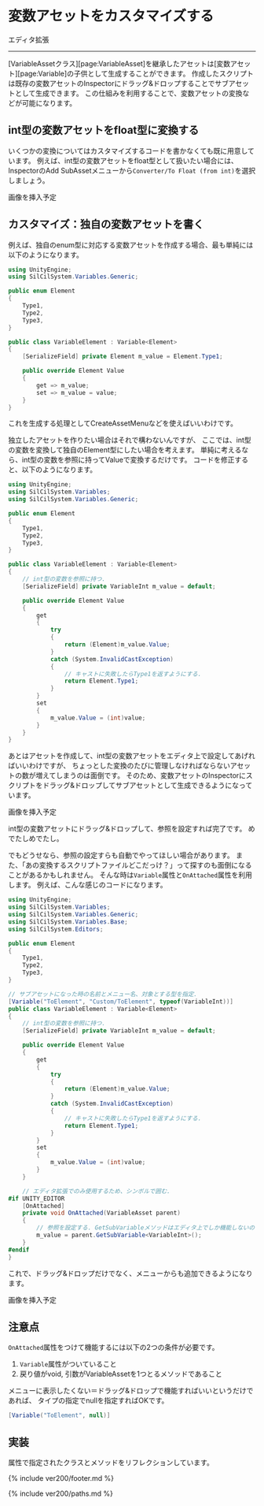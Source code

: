 # 変数アセットをカスタマイズする

エディタ拡張

---

[VariableAssetクラス][page:VariableAsset]を継承したアセットは[変数アセット][page:Variable]の子供として生成することができます。
作成したスクリプトは既存の変数アセットのInspectorにドラッグ&ドロップすることでサブアセットとして生成できます。
この仕組みを利用することで、変数アセットの変換などが可能になります。

## int型の変数アセットをfloat型に変換する

いくつかの変換についてはカスタマイズするコードを書かなくても既に用意しています。
例えば、int型の変数アセットをfloat型として扱いたい場合には、
InspectorのAdd SubAssetメニューから`Converter/To Float (from int)`を選択しましょう。

画像を挿入予定

## カスタマイズ：独自の変数アセットを書く

例えば、独自のenum型に対応する変数アセットを作成する場合、最も単純には以下のようになります。

```cs
using UnityEngine;
using SilCilSystem.Variables.Generic;

public enum Element
{
    Type1,
    Type2,
    Type3,
}

public class VariableElement : Variable<Element>
{
    [SerializeField] private Element m_value = Element.Type1;

    public override Element Value
    {
        get => m_value;
        set => m_value = value;
    }
}
```

これを生成する処理としてCreateAssetMenuなどを使えばいいわけです。

独立したアセットを作りたい場合はそれで構わないんですが、
ここでは、int型の変数を変換して独自のElement型にしたい場合を考えます。
単純に考えるなら、int型の変数を参照に持ってValueで変換するだけです。
コードを修正すると、以下のようになります。

```cs
using UnityEngine;
using SilCilSystem.Variables;
using SilCilSystem.Variables.Generic;

public enum Element
{
    Type1,
    Type2,
    Type3,
}

public class VariableElement : Variable<Element>
{
    // int型の変数を参照に持つ.
    [SerializeField] private VariableInt m_value = default;

    public override Element Value
    {
        get
        {
            try
            {
                return (Element)m_value.Value;
            }
            catch (System.InvalidCastException)
            {
                // キャストに失敗したらType1を返すようにする.
                return Element.Type1;
            }
        }
        set
        {
            m_value.Value = (int)value;
        }
    }
}
```

あとはアセットを作成して、int型の変数アセットをエディタ上で設定してあげればいいわけですが、
ちょっとした変換のたびに管理しなければならないアセットの数が増えてしまうのは面倒です。
そのため、変数アセットのInspectorにスクリプトをドラッグ&ドロップしてサブアセットとして生成できるようになっています。

画像を挿入予定

int型の変数アセットにドラッグ&ドロップして、参照を設定すれば完了です。
めでたしめでたし。

でもどうせなら、参照の設定すらも自動でやってほしい場合があります。
また、「あの変換するスクリプトファイルどこだっけ？」って探すのも面倒になることがあるかもしれません。
そんな時は`Variable`属性と`OnAttached`属性を利用します。
例えば、こんな感じのコードになります。

```cs
using UnityEngine;
using SilCilSystem.Variables;
using SilCilSystem.Variables.Generic;
using SilCilSystem.Variables.Base;
using SilCilSystem.Editors;

public enum Element
{
    Type1,
    Type2,
    Type3,
}

// サブアセットになった時の名前とメニュー名、対象とする型を指定.
[Variable("ToElement", "Custom/ToElement", typeof(VariableInt))]
public class VariableElement : Variable<Element>
{
    // int型の変数を参照に持つ.
    [SerializeField] private VariableInt m_value = default;

    public override Element Value
    {
        get
        {
            try
            {
                return (Element)m_value.Value;
            }
            catch (System.InvalidCastException)
            {
                // キャストに失敗したらType1を返すようにする.
                return Element.Type1;
            }
        }
        set
        {
            m_value.Value = (int)value;
        }
    }

    // エディタ拡張でのみ使用するため、シンボルで囲む.
#if UNITY_EDITOR
    [OnAttached]
    private void OnAttached(VariableAsset parent)
    {
        // 参照を設定する. GetSubVariableメソッドはエディタ上でしか機能しないので注意.
        m_value = parent.GetSubVariable<VariableInt>();
    }
#endif
}
```

これで、ドラッグ&ドロップだけでなく、メニューからも追加できるようになります。

画像を挿入予定

## 注意点

`OnAttached`属性をつけて機能するには以下の2つの条件が必要です。

1. `Variable`属性がついていること
2. 戻り値がvoid, 引数がVariableAssetを1つとるメソッドであること

メニューに表示したくない＝ドラッグ&ドロップで機能すればいいというだけであれば、
タイプの指定でnullを指定すればOKです。

```cs
[Variable("ToElement", null)]
```

## 実装

属性で指定されたクラスとメソッドをリフレクションしています。

<!--- footer --->

{% include ver200/footer.md %}

<!--- 参照 --->

{% include ver200/paths.md %}
